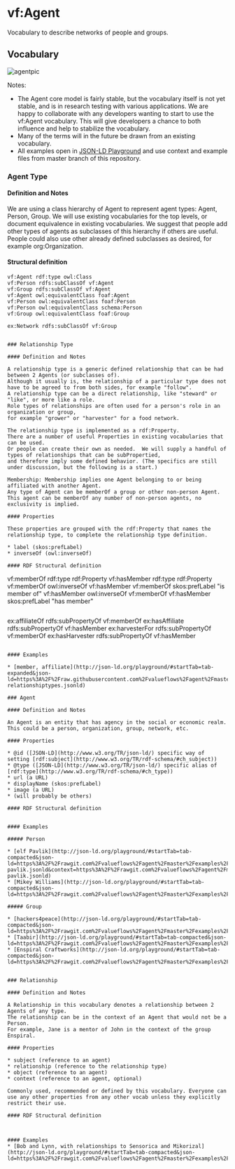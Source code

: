 # vf:Agent

Vocabulary to describe networks of people and groups.

## Vocabulary

![agentpic](https://raw.githubusercontent.com/valueflows/agent/master/assets/agent.png)

Notes: 
* The Agent core model is fairly stable, but the vocabulary itself is not yet stable, 
and is in research testing with various applications. We are happy to collaborate with any developers 
wanting to start to use the vf:Agent vocabulary. This will give developers a chance to both influence and 
help to stabilize the vocabulary. 
* Many of the terms will in the future be drawn from an existing vocabulary.
* All examples open in [JSON-LD Playground](http://json-ld.org/playground)
and use context and example files from master branch of this repository.

### Agent Type

#### Definition and Notes

We are using a class hierarchy of Agent to represent agent types: Agent, Person, Group. 
We will use existing vocabularies for the top levels, or document equivalence in existing vocabularies. 
We suggest that people add other types of agents as subclasses of this hierarchy if others are useful. 
People could also use other already defined subclasses as desired, for example org:Organization.

#### Structural definition

```
vf:Agent rdf:type owl:Class
vf:Person rdfs:subClassOf vf:Agent
vf:Group rdfs:subClassOf vf:Agent
vf:Agent owl:equivalentClass foaf:Agent
vf:Person owl:equivalentClass foaf:Person
vf:Person owl:equivalentClass schema:Person
vf:Group owl:equivalentClass foaf:Group
```
```
ex:Network rdfs:subClassOf vf:Group
```
```

### Relationship Type

#### Definition and Notes

A relationship type is a generic defined relationship that can be had between 2 Agents (or subclasses of). 
Although it usually is, the relationship of a particular type does not have to be agreed to from both sides, for example "follow". 
A relationship type can be a direct relationship, like "steward" or "like", or more like a role. 
Role types of relationships are often used for a person's role in an organization or group, 
for example "grower" or "harvester" for a food network.

The relationship type is implemented as a rdf:Property. 
There are a number of useful Properties in existing vocabularies that can be used. 
Or people can create their own as needed.  We will supply a handful of types of relationships that can be subPropertied,
and therefore imply some defined behavior. (The specifics are still under discussion, but the following is a start.)

Membership: Membership implies one Agent belonging to or being affiliated with another Agent. 
Any type of Agent can be memberOf a group or other non-person Agent. 
This agent can be memberOf any number of non-person agents, no exclusivity is implied.

#### Properties

These properties are grouped with the rdf:Property that names the relationship type, to complete the relationship type definition.

* label (skos:prefLabel)
* inverseOf (owl:inverseOf)

#### RDF Structural definition

```
vf:memberOf rdf:type rdf:Property
vf:hasMember rdf:type rdf:Property
vf:memberOf owl:inverseOf vf:hasMember
vf:memberOf skos:prefLabel "is member of"
vf:hasMember owl:inverseOf vf:memberOf
vf:hasMember skos:prefLabel "has member"
```
```
ex:affiliateOf rdfs:subPropertyOf vf:memberOf
ex:hasAffiliate rdfs:subPropertyOf vf:hasMember
ex:harvesterFor rdfs:subPropertyOf vf:memberOf
ex:hasHarvester rdfs:subPropertyOf vf:hasMember
```

#### Examples

* [member, affiliate](http://json-ld.org/playground/#startTab=tab-expanded&json-ld=https%3A%2F%2Fraw.githubusercontent.com%2Fvalueflows%2Fagent%2Fmaster%2Fexamples%2Fnrp-relationshiptypes.jsonld)

### Agent

#### Definition and Notes

An Agent is an entity that has agency in the social or economic realm.  This could be a person, organization, group, network, etc.

#### Properties

* @id ([JSON-LD](http://www.w3.org/TR/json-ld/) specific way of setting [rdf:subject](http://www.w3.org/TR/rdf-schema/#ch_subject))
* @type ([JSON-LD](http://www.w3.org/TR/json-ld/) specific alias of [rdf:type](http://www.w3.org/TR/rdf-schema/#ch_type))
* url (a URL)
* displayName (skos:prefLabel)
* image (a URL)
* (will probably be others)

#### RDF Structural definition


#### Examples

##### Person

* [elf Pavlik](http://json-ld.org/playground/#startTab=tab-compacted&json-ld=https%3A%2F%2Frawgit.com%2Fvalueflows%2Fagent%2Fmaster%2Fexamples%2Felf-pavlik.jsonld&context=https%3A%2F%2Frawgit.com%2Fvalueflows%2Fagent%2Fmaster%2Fexamples%2Felf-pavlik.jsonld)
* [Mikey Williams](http://json-ld.org/playground/#startTab=tab-compacted&json-ld=https%3A%2F%2Frawgit.com%2Fvalueflows%2Fagent%2Fmaster%2Fexamples%2Fmikey.jsonld&context=https%3A%2F%2Frawgit.com%2Fvalueflows%2Fagent%2Fmaster%2Fexamples%2Fmikey.jsonld)

##### Group

* [hackers4peace](http://json-ld.org/playground/#startTab=tab-compacted&json-ld=https%3A%2F%2Frawgit.com%2Fvalueflows%2Fagent%2Fmaster%2Fexamples%2Fhackers4peace.jsonld&context=https%3A%2F%2Frawgit.com%2Fvalueflows%2Fagent%2Fmaster%2Fexamples%2Fhackers4peace.jsonld)
* [Taabir](http://json-ld.org/playground/#startTab=tab-compacted&json-ld=https%3A%2F%2Frawgit.com%2Fvalueflows%2Fagent%2Fmaster%2Fexamples%2Ftaabir.jsonld&context=https%3A%2F%2Frawgit.com%2Fvalueflows%2Fagent%2Fmaster%2Fexamples%2Ftaabir.jsonld)
* [Enspiral Craftworks](http://json-ld.org/playground/#startTab=tab-compacted&json-ld=https%3A%2F%2Frawgit.com%2Fvalueflows%2Fagent%2Fmaster%2Fexamples%2Fcraftworks.jsonld&context=https%3A%2F%2Frawgit.com%2Fvalueflows%2Fagent%2Fmaster%2Fexamples%2Fcraftworks.jsonld)


### Relationship

#### Definition and Notes

A Relationship in this vocabulary denotes a relationship between 2 Agents of any type. 
The relationship can be in the context of an Agent that would not be a Person. 
For example, Jane is a mentor of John in the context of the group Enspiral.

#### Properties

* subject (reference to an agent)
* relationship (reference to the relationship type)
* object (reference to an agent)
* context (reference to an agent, optional)

Commonly used, recommended or defined by this vocabulary. Everyone can use any other properties from any other vocab unless they explicitly restrict their use.

#### RDF Structural definition



#### Examples
* [Bob and Lynn, with relationships to Sensorica and Mikorizal](http://json-ld.org/playground/#startTab=tab-compacted&json-ld=https%3A%2F%2Frawgit.com%2Fvalueflows%2Fagent%2Fmaster%2Fexamples%2Fbobandlynn.jsonld&context=https%3A%2F%2Frawgit.com%2Fvalueflows%2Fagent%2Fmaster%2Fexamples%2Fbobandlynn.jsonld)
